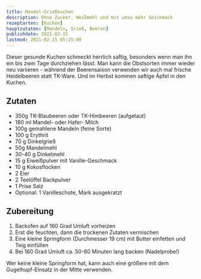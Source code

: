```yaml
---
title: Mandel-Grießkuchen
description: Ohne Zucker, Weißmehl und mit umso mehr Geschmack
rezeptarten: [Kuchen]
hauptzutaten: [Mandeln, Grieß, Beeren]
publishdate: 2021-02-15
lastmod: 2021-02-15 05:25:00
---
```


Dieser gesunde Kuchen schmeckt herrlich saftig, besonders wenn man ihn ein bis zwei Tage durchziehen lässt. Man kann die Obstsorten immer wieder neu variieren - während der Beerensaison verwenden wir auch mal frische Heidelbeeren statt TK-Ware. Und im Herbst kommen saftige Äpfel in den Kuchen.

## Zutaten

- 350g TK-Blaubeeren oder TK-Himbeeren (aufgetaut)
- 180 ml Mandel- oder Hafer- Milch
- 100g gemahlene Mandeln (feine Sorte)
- 100 g Erythrit
- 70 g Dinkelgrieß
- 50g Mandelmehl
- 30-40 g Dinkelmehl
- 15 g Eiweißpulver mit Vanille-Geschmack
- 10 g Kokosflocken
- 2 Eier
- 2 Teelöffel Backpulver
- 1 Prise Salz
- Optional: 1 Vanilleschote, Mark ausgekratzt


## Zubereitung

1. Backofen auf 160 Grad Umluft vorheizen
2. Erst die feuchten, dann die trockenen Zutaten vermischen 
3. Eine kleine Springform (Durchmesser 19 cm) mit Butter einfetten und Teig einfüllen 
4. Bei 160 Grad Umluft ca. 50-60 Minuten lang backen (Nadelprobe!)

Wer keine kleine Springform hat, kann auch eine größere mit dem Gugelhupf-Einsatz in der Mitte verwenden. 